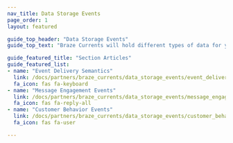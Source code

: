 ```yaml
---
nav_title: Data Storage Events
page_order: 1
layout: featured

guide_top_header: "Data Storage Events"
guide_top_text: "Braze Currents will hold different types of data for you, called Events. These events can vary from Message Send Events for each channel, Engagement Events, and Customer Behavior Events."

guide_featured_title: "Section Articles"
guide_featured_list:
- name: "Event Delivery Semantics"
  link: /docs/partners/braze_currents/data_storage_events/event_delivery_sematics/
  fa_icon: fas fa-keyboard
- name: "Message Engagement Events"
  link: /docs/partners/braze_currents/data_storage_events/message_engagement_events/
  fa_icon: fas fa-reply-all
- name: "Customer Behavior Events"
  link: /docs/partners/braze_currents/data_storage_events/customer_behavior_events/
  fa_icon: fas fa-user

---
```



<br>
